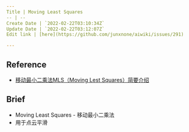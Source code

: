 ```yaml
---
Title | Moving Least Squares
-- | --
Create Date | `2022-02-22T03:10:34Z`
Update Date | `2022-02-22T03:12:07Z`
Edit link | [here](https://github.com/junxnone/aiwiki/issues/291)

---
```

## Reference
- [移动最小二乘法MLS（Moving Lest Squares）简要介绍](https://blog.csdn.net/dreliveam/article/details/111666235)

## Brief
- Moving Least Squares - 移动最小二乘法
- 用于点云平滑
